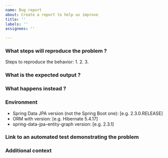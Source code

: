 ```yaml
---
name: Bug report
about: Create a report to help us improve
title: ''
labels: ''
assignees: ''

---
```


<!-- Ignoring this template will lead to the rejection of your issue -->

### What steps will reproduce the problem ?
Steps to reproduce the behavior:
1.
2.
3.

### What is the expected output ?

### What happens instead ?

### Environment
 - Spring Data JPA version (not the Spring Boot one): [e.g. 2.3.0.RELEASE]
 - ORM with version: [e.g. Hibernate 5.4.17]
 - spring-data-jpa-entity-graph version: [e.g. 2.3.1]

### Link to an automated test demonstrating the problem
<!-- 
Issues that don't have an easy reproducer have high chances of staying unresolved forever.
An easy reproducer has at most 2 steps: clone then execute a failing test.
To create such a test, fork https://github.com/Cosium/spring-data-jpa-entity-graph then add a test in `core/src/test/java` directory. 
-->

### Additional context
<!-- Add any other context about the problem here. -->
